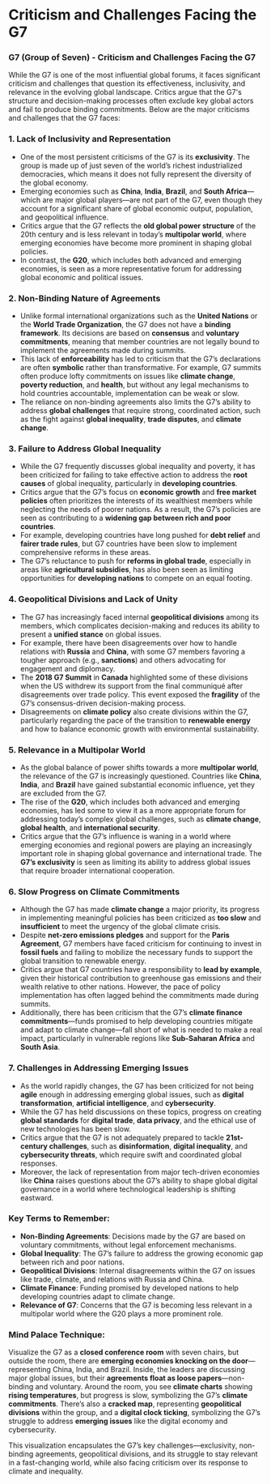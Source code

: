 # Criticism and Challenges Facing the G7

### **G7 (Group of Seven) - Criticism and Challenges Facing the G7**

While the G7 is one of the most influential global forums, it faces significant criticism and challenges that question its effectiveness, inclusivity, and relevance in the evolving global landscape. Critics argue that the G7's structure and decision-making processes often exclude key global actors and fail to produce binding commitments. Below are the major criticisms and challenges that the G7 faces:

### 1. **Lack of Inclusivity and Representation**
   - One of the most persistent criticisms of the G7 is its **exclusivity**. The group is made up of just seven of the world’s richest industrialized democracies, which means it does not fully represent the diversity of the global economy.
   - Emerging economies such as **China**, **India**, **Brazil**, and **South Africa**—which are major global players—are not part of the G7, even though they account for a significant share of global economic output, population, and geopolitical influence.
   - Critics argue that the G7 reflects the **old global power structure** of the 20th century and is less relevant in today’s **multipolar world**, where emerging economies have become more prominent in shaping global policies.
   - In contrast, the **G20**, which includes both advanced and emerging economies, is seen as a more representative forum for addressing global economic and political issues.

### 2. **Non-Binding Nature of Agreements**
   - Unlike formal international organizations such as the **United Nations** or the **World Trade Organization**, the G7 does not have a **binding framework**. Its decisions are based on **consensus** and **voluntary commitments**, meaning that member countries are not legally bound to implement the agreements made during summits.
   - This lack of **enforceability** has led to criticism that the G7’s declarations are often **symbolic** rather than transformative. For example, G7 summits often produce lofty commitments on issues like **climate change**, **poverty reduction**, and **health**, but without any legal mechanisms to hold countries accountable, implementation can be weak or slow.
   - The reliance on non-binding agreements also limits the G7’s ability to address **global challenges** that require strong, coordinated action, such as the fight against **global inequality**, **trade disputes**, and **climate change**.

### 3. **Failure to Address Global Inequality**
   - While the G7 frequently discusses global inequality and poverty, it has been criticized for failing to take effective action to address the **root causes** of global inequality, particularly in **developing countries**.
   - Critics argue that the G7’s focus on **economic growth** and **free market policies** often prioritizes the interests of its wealthiest members while neglecting the needs of poorer nations. As a result, the G7’s policies are seen as contributing to a **widening gap between rich and poor countries**.
   - For example, developing countries have long pushed for **debt relief** and **fairer trade rules**, but G7 countries have been slow to implement comprehensive reforms in these areas. 
   - The G7’s reluctance to push for **reforms in global trade**, especially in areas like **agricultural subsidies**, has also been seen as limiting opportunities for **developing nations** to compete on an equal footing.

### 4. **Geopolitical Divisions and Lack of Unity**
   - The G7 has increasingly faced internal **geopolitical divisions** among its members, which complicates decision-making and reduces its ability to present a **unified stance** on global issues.
   - For example, there have been disagreements over how to handle relations with **Russia** and **China**, with some G7 members favoring a tougher approach (e.g., **sanctions**) and others advocating for engagement and diplomacy.
   - The **2018 G7 Summit** in **Canada** highlighted some of these divisions when the US withdrew its support from the final communiqué after disagreements over trade policy. This event exposed the **fragility** of the G7’s consensus-driven decision-making process.
   - Disagreements on **climate policy** also create divisions within the G7, particularly regarding the pace of the transition to **renewable energy** and how to balance economic growth with environmental sustainability.

### 5. **Relevance in a Multipolar World**
   - As the global balance of power shifts towards a more **multipolar world**, the relevance of the G7 is increasingly questioned. Countries like **China**, **India**, and **Brazil** have gained substantial economic influence, yet they are excluded from the G7.
   - The rise of the **G20**, which includes both advanced and emerging economies, has led some to view it as a more appropriate forum for addressing today’s complex global challenges, such as **climate change**, **global health**, and **international security**.
   - Critics argue that the G7’s influence is waning in a world where emerging economies and regional powers are playing an increasingly important role in shaping global governance and international trade. The **G7’s exclusivity** is seen as limiting its ability to address global issues that require broader international cooperation.

### 6. **Slow Progress on Climate Commitments**
   - Although the G7 has made **climate change** a major priority, its progress in implementing meaningful policies has been criticized as **too slow** and **insufficient** to meet the urgency of the global climate crisis.
   - Despite **net-zero emissions pledges** and support for the **Paris Agreement**, G7 members have faced criticism for continuing to invest in **fossil fuels** and failing to mobilize the necessary funds to support the global transition to renewable energy.
   - Critics argue that G7 countries have a responsibility to **lead by example**, given their historical contribution to greenhouse gas emissions and their wealth relative to other nations. However, the pace of policy implementation has often lagged behind the commitments made during summits.
   - Additionally, there has been criticism that the G7’s **climate finance commitments**—funds promised to help developing countries mitigate and adapt to climate change—fall short of what is needed to make a real impact, particularly in vulnerable regions like **Sub-Saharan Africa** and **South Asia**.

### 7. **Challenges in Addressing Emerging Issues**
   - As the world rapidly changes, the G7 has been criticized for not being **agile** enough in addressing emerging global issues, such as **digital transformation**, **artificial intelligence**, and **cybersecurity**.
   - While the G7 has held discussions on these topics, progress on creating **global standards** for **digital trade**, **data privacy**, and the ethical use of new technologies has been slow.
   - Critics argue that the G7 is not adequately prepared to tackle **21st-century challenges**, such as **disinformation**, **digital inequality**, and **cybersecurity threats**, which require swift and coordinated global responses.
   - Moreover, the lack of representation from major tech-driven economies like **China** raises questions about the G7’s ability to shape global digital governance in a world where technological leadership is shifting eastward.

### **Key Terms to Remember:**
   - **Non-Binding Agreements**: Decisions made by the G7 are based on voluntary commitments, without legal enforcement mechanisms.
   - **Global Inequality**: The G7’s failure to address the growing economic gap between rich and poor nations.
   - **Geopolitical Divisions**: Internal disagreements within the G7 on issues like trade, climate, and relations with Russia and China.
   - **Climate Finance**: Funding promised by developed nations to help developing countries adapt to climate change.
   - **Relevance of G7**: Concerns that the G7 is becoming less relevant in a multipolar world where the G20 plays a more prominent role.

### **Mind Palace Technique:**
Visualize the G7 as a **closed conference room** with seven chairs, but outside the room, there are **emerging economies knocking on the door**—representing China, India, and Brazil. Inside, the leaders are discussing major global issues, but their **agreements float as loose papers**—non-binding and voluntary. Around the room, you see **climate charts** showing **rising temperatures**, but progress is slow, symbolizing the G7’s **climate commitments**. There’s also a **cracked map**, representing **geopolitical divisions** within the group, and a **digital clock ticking**, symbolizing the G7’s struggle to address **emerging issues** like the digital economy and cybersecurity.

This visualization encapsulates the G7’s key challenges—exclusivity, non-binding agreements, geopolitical divisions, and its struggle to stay relevant in a fast-changing world, while also facing criticism over its response to climate and inequality.